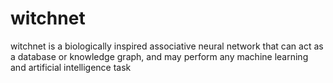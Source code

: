 # witchnet
witchnet is a biologically inspired associative neural network that can act as a database or knowledge graph, and may perform any machine learning and artificial intelligence task
